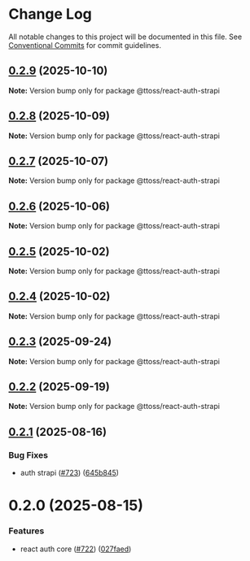 # Change Log

All notable changes to this project will be documented in this file.
See [Conventional Commits](https://conventionalcommits.org) for commit guidelines.

## [0.2.9](https://github.com/ttoss/ttoss/compare/@ttoss/react-auth-strapi@0.2.8...@ttoss/react-auth-strapi@0.2.9) (2025-10-10)

**Note:** Version bump only for package @ttoss/react-auth-strapi

## [0.2.8](https://github.com/ttoss/ttoss/compare/@ttoss/react-auth-strapi@0.2.7...@ttoss/react-auth-strapi@0.2.8) (2025-10-09)

**Note:** Version bump only for package @ttoss/react-auth-strapi

## [0.2.7](https://github.com/ttoss/ttoss/compare/@ttoss/react-auth-strapi@0.2.6...@ttoss/react-auth-strapi@0.2.7) (2025-10-07)

**Note:** Version bump only for package @ttoss/react-auth-strapi

## [0.2.6](https://github.com/ttoss/ttoss/compare/@ttoss/react-auth-strapi@0.2.5...@ttoss/react-auth-strapi@0.2.6) (2025-10-06)

**Note:** Version bump only for package @ttoss/react-auth-strapi

## [0.2.5](https://github.com/ttoss/ttoss/compare/@ttoss/react-auth-strapi@0.2.4...@ttoss/react-auth-strapi@0.2.5) (2025-10-02)

**Note:** Version bump only for package @ttoss/react-auth-strapi

## [0.2.4](https://github.com/ttoss/ttoss/compare/@ttoss/react-auth-strapi@0.2.3...@ttoss/react-auth-strapi@0.2.4) (2025-10-02)

**Note:** Version bump only for package @ttoss/react-auth-strapi

## [0.2.3](https://github.com/ttoss/ttoss/compare/@ttoss/react-auth-strapi@0.2.2...@ttoss/react-auth-strapi@0.2.3) (2025-09-24)

**Note:** Version bump only for package @ttoss/react-auth-strapi

## [0.2.2](https://github.com/ttoss/ttoss/compare/@ttoss/react-auth-strapi@0.2.1...@ttoss/react-auth-strapi@0.2.2) (2025-09-19)

**Note:** Version bump only for package @ttoss/react-auth-strapi

## [0.2.1](https://github.com/ttoss/ttoss/compare/@ttoss/react-auth-strapi@0.2.0...@ttoss/react-auth-strapi@0.2.1) (2025-08-16)

### Bug Fixes

- auth strapi ([#723](https://github.com/ttoss/ttoss/issues/723)) ([645b845](https://github.com/ttoss/ttoss/commit/645b8452612a970780f6a92fc9dc4a2a5cfe9e26))

# 0.2.0 (2025-08-15)

### Features

- react auth core ([#722](https://github.com/ttoss/ttoss/issues/722)) ([027faed](https://github.com/ttoss/ttoss/commit/027faedc769a2449f1b92a51472106ba116fbcf6))
